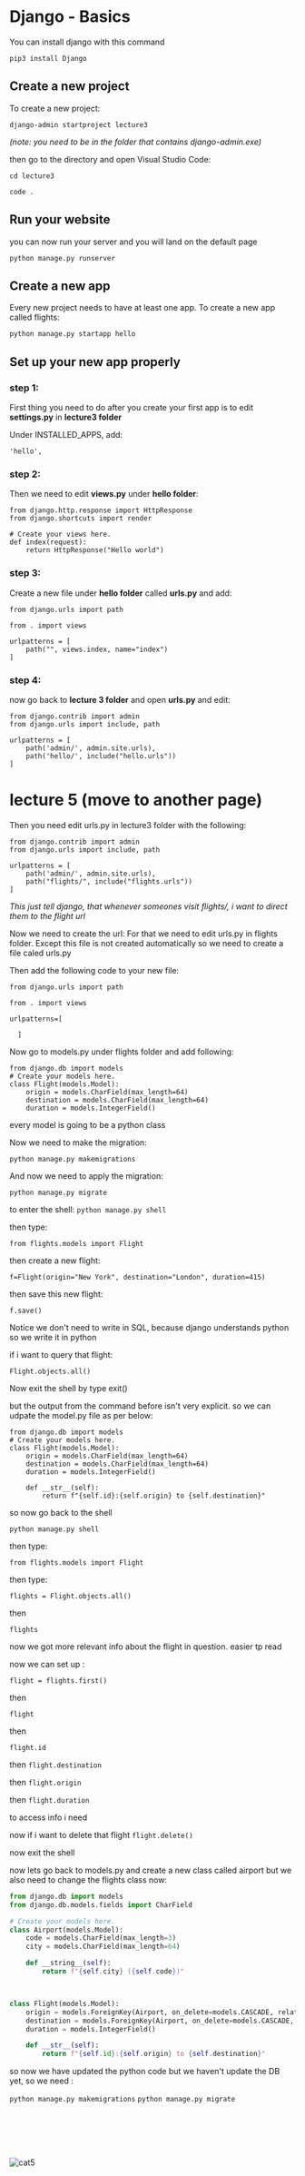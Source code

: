 # Django - Basics

You can install django with this command

`pip3 install Django`


## Create a new project

To create a new project:

```django
django-admin startproject lecture3
```

_(note: you need to be in the folder that contains django-admin.exe)_

then go to the directory and open Visual Studio Code:

`cd lecture3`

`code .`


## Run your website

you can now run your server and you will land on the default page

```django
python manage.py runserver
```

## Create a new app

Every new project needs to have at least one app. To create a new app called flights:

```django
python manage.py startapp hello
```


## Set up your new app properly

### step 1:

First thing you need to do after you create your first app is to edit **settings.py** in **lecture3 folder**

Under INSTALLED_APPS, add:

`'hello',`

### step 2:

Then we need to edit **views.py** under **hello folder**:

```
from django.http.response import HttpResponse
from django.shortcuts import render

# Create your views here.
def index(request):
    return HttpResponse("Hello world")
```

### step 3:

Create a new file under **hello folder** called **urls.py** and add:


```
from django.urls import path

from . import views

urlpatterns = [
    path("", views.index, name="index")
]
```

### step 4:

now go back to **lecture 3 folder** and open **urls.py** and edit:

```
from django.contrib import admin
from django.urls import include, path

urlpatterns = [
    path('admin/', admin.site.urls),
    path('hello/', include("hello.urls"))
]
```










# lecture 5 (move to another page)




Then you need edit urls.py in lecture3 folder with the following:


```django
from django.contrib import admin
from django.urls import include, path

urlpatterns = [
    path('admin/', admin.site.urls),
    path("flights/", include("flights.urls"))
]
```






_This just tell django, that whenever someones visit flights/, i want to direct them to the flight url_

Now we need to create the url:
For that we need to edit urls.py in flights folder. Except this file is not created automatically so we need to create a file caled urls.py

Then add the following code to your new file:

```django
from django.urls import path

from . import views

urlpatterns=[
  
  ]
```


Now go to models.py under flights folder and add following:

```django
from django.db import models
# Create your models here.
class Flight(models.Model):
    origin = models.CharField(max_length=64)
    destination = models.CharField(max_length=64)
    duration = models.IntegerField()
```


every model is going to be a python class


Now we need to make the migration:


`python manage.py makemigrations`


And now we need to apply the migration:

`python manage.py migrate`


to enter the shell:
`python manage.py shell`

then type:

`from flights.models import Flight`

then create a new flight:

`f=Flight(origin="New York", destination="London", duration=415)`

then save this new flight:

`f.save()`


Notice we don't need to write in SQL, because django understands python so we write it in python

if i want to query that flight:

`Flight.objects.all()`


Now exit the shell by type exit()

but the output from the command before isn't very explicit. so we can udpate the model.py file as per below:

```django
from django.db import models
# Create your models here.
class Flight(models.Model):
    origin = models.CharField(max_length=64)
    destination = models.CharField(max_length=64)
    duration = models.IntegerField()
    
    def __str__(self):
        return f"{self.id}:{self.origin} to {self.destination}"
```


so now go back to the shell

`python manage.py shell`

then type:

`from flights.models import Flight`

then type:

`flights = Flight.objects.all()`

then 

`flights`

now we got more relevant info about the flight in question. easier tp read


now we can set up :

`flight = flights.first()`

then 

`flight`

then

`flight.id`

then
`flight.destination`

then
`flight.origin`

then 
`flight.duration`

to access info i need

now if i want to delete that flight
`flight.delete()`

now exit the shell



now lets go back to models.py and create a new class called airport but we also need to change the flights class now:

```python
from django.db import models
from django.db.models.fields import CharField

# Create your models here.
class Airport(models.Model):
    code = models.CharField(max_length=3)
    city = models.CharField(max_length=64)

    def __string__(self):
        return f"{self.city} ({self.code})"



class Flight(models.Model):
    origin = models.ForeignKey(Airport, on_delete=models.CASCADE, related_name="departures")
    destination = models.ForeignKey(Airport, on_delete=models.CASCADE, related_name="arrivals")
    duration = models.IntegerField()

    def __str__(self):
        return f"{self.id}:{self.origin} to {self.destination}"
```


so now we have updated the python code but we haven't update the DB yet, so we need :

`python manage.py makemigrations`
`python manage.py migrate`











<br />
<br />
<br />
<br />
    
 






![cat5](https://pinklillies.github.io/images/cat5.jfif)
